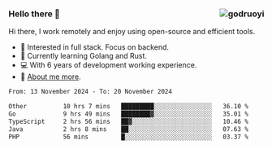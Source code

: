 ### Hello there 👋 <img align="right" src="https://github-readme-stats.vercel.app/api?username=godruoyi&show_icons=true" alt="godruoyi" />

Hi there, I work remotely and enjoy using open-source and efficient tools.

- 🔭 Interested in full stack. Focus on backend.
- 🌱 Currently learning Golang and Rust.
- 💻 With 6 years of development working experience.
- 👒 [About me more](https://godruoyi.com/posts/about-godruoyi).



<!--START_SECTION:waka-->

```txt
From: 13 November 2024 - To: 20 November 2024

Other          10 hrs 7 mins   █████████░░░░░░░░░░░░░░░░   36.10 %
Go             9 hrs 49 mins   ████████▓░░░░░░░░░░░░░░░░   35.01 %
TypeScript     2 hrs 56 mins   ██▓░░░░░░░░░░░░░░░░░░░░░░   10.46 %
Java           2 hrs 8 mins    ██░░░░░░░░░░░░░░░░░░░░░░░   07.63 %
PHP            56 mins         █░░░░░░░░░░░░░░░░░░░░░░░░   03.37 %
```

<!--END_SECTION:waka-->

